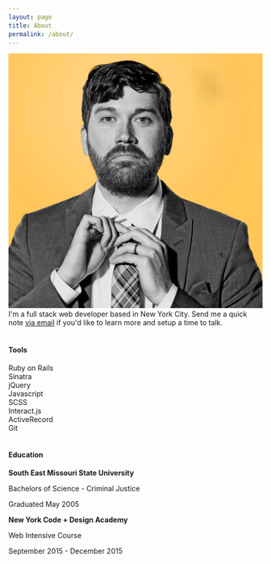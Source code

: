 ```yaml
---
layout: page
title: About
permalink: /about/
---
```


<div class="row">
	<div class="col-lg-3 col-md-3 col-sm-4 col-xs-12">
		<img src="/images/head_shot_cropped-small.png" id="portfolio-photo">
	</div>
	<div class="col-lg-9 col-md-9 col-sm-8 col-xs-12">
		I'm a full stack web developer based in New York City. Send me a quick note <a href="mailto:troy.starwalt@gmail.com"> via email</a> if you'd like to learn more and setup a time to talk.
	</div>
</div>
<br />

<h4 class="about-listing">Tools</h4>
<div class="row">
	<div class="col-lg-2 col-md-3 col-sm-4 col-xs-12 ">Ruby on Rails</div>
	<div class="col-lg-2 col-md-3 col-sm-4 col-xs-12">Sinatra</div>
	<div class="col-lg-2 col-md-3 col-sm-4 col-xs-12">jQuery</div>
	<div class="col-lg-2 col-md-3 col-sm-4 col-xs-12">Javascript</div>
	<div class="col-lg-2 col-md-3 col-sm-4 col-xs-12">SCSS</div>
	<div class="col-lg-2 col-md-3 col-sm-4 col-xs-12">Interact.js</div>
	<div class="col-lg-2 col-md-3 col-sm-4 col-xs-12">ActiveRecord</div>
	<div class="col-lg-2 col-md-3 col-sm-4 col-xs-12">Git</div>
</div>
<br />
<h4 class="about-listing" id="education">Education</h4>
<div class="row">
	<div class="col-lg-6 col-md-6 col-sm-12">
		<p><strong>South East Missouri State University</strong></p>
		<p>Bachelors of Science - Criminal Justice</p>
		<p>Graduated May 2005</p>
	</div>
	<div class="col-lg-6 col-md-6 col-sm-12">
		<p><strong>New York Code + Design Academy</strong></p>
		<p>Web Intensive Course</p>
		<p>September 2015 - December 2015</p>
	</div>
</div>
